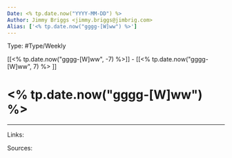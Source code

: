 ```yaml
---
Date: <% tp.date.now("YYYY-MM-DD") %>
Author: Jimmy Briggs <jimmy.briggs@jimbrig.com>
Alias: ['<% tp.date.now("gggg-[W]ww") %>']
---
```


Type: #Type/Weekly

[[<% tp.date.now("gggg-[W]ww", -7) %>]] - [[<% tp.date.now("gggg-[W]ww", 7) %> ]]

# <% tp.date.now("gggg-[W]ww") %>

***

Links:

Sources: